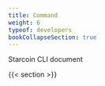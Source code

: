 ```yaml
---
title: Command
weight: 6
typeof: developers
bookCollapseSection: true
---
```


Starcoin CLI document

<!--more-->

{{< section >}}
